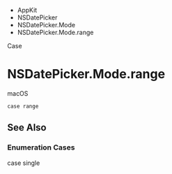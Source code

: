 

- AppKit
- NSDatePicker
- NSDatePicker.Mode
-  NSDatePicker.Mode.range 

Case

# NSDatePicker.Mode.range

macOS

``` source
case range
```

## See Also

### Enumeration Cases

case single

